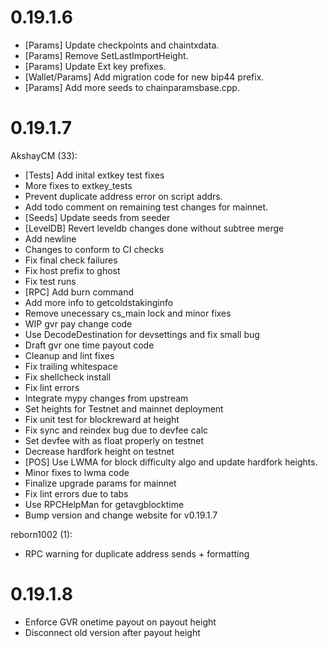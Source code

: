 0.19.1.6
==============

 - [Params] Update checkpoints and chaintxdata.
 - [Params] Remove SetLastImportHeight.
 - [Params] Update Ext key prefixes.
 - [Wallet/Params] Add migration code for new bip44 prefix.
 - [Params] Add more seeds to chainparamsbase.cpp.

0.19.1.7
==============
AkshayCM (33):
- [Tests] Add inital extkey test fixes
- More fixes to extkey_tests
- Prevent duplicate address error on script addrs.
- Add todo comment on remaining test changes for mainnet.
- [Seeds] Update seeds from seeder
- [LevelDB] Revert leveldb changes done without subtree merge
- Add newline
- Changes to conform to CI checks
- Fix final check failures
- Fix host prefix to ghost
- Fix test runs
- [RPC] Add burn command
- Add more info to getcoldstakinginfo
- Remove unecessary cs_main lock and minor fixes
- WIP gvr pay change code
- Use DecodeDestination for devsettings and fix small bug
- Draft gvr one time payout code
- Cleanup and lint fixes
- Fix trailing whitespace
- Fix shellcheck install
- Fix lint errors
- Integrate mypy changes from upstream
- Set heights for Testnet and mainnet deployment
- Fix unit test for blockreward at height
- Fix sync and reindex bug due to devfee calc
- Set devfee with as float properly on testnet
- Decrease hardfork height on testnet
- [POS] Use LWMA for block difficulty algo and update hardfork heights.
- Minor fixes to lwma code
- Finalize upgrade params for mainnet
- Fix lint errors due to tabs
- Use RPCHelpMan for getavgblocktime
- Bump version and change website for v0.19.1.7

reborn1002 (1):
- RPC warning for duplicate address sends + formatting

0.19.1.8
==============
- Enforce GVR onetime payout on payout height
- Disconnect old version after payout height